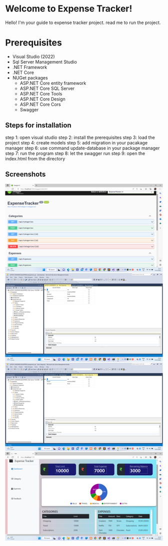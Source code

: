 ﻿# Welcome to Expense Tracker!

Hello! I'm your guide to expense tracker project. read me to run the project.


# Prerequisites

- Visual Studio (2022)
- Sql Server Management Studio 
- .NET Framework
- .NET Core 
-  NUGet packages
	- ASP.NET Core entity framework
	- ASP.NET Core SQL Server
	- ASP.NET Core Tools
	- ASP.NET Core Design
	- ASP.NET Core Cors
	- Swagger
## Steps for installation
step 1: open visual studio
step 2: install the prerequisites
step 3: load the project
step 4: create models
step 5: add migration in your pacakage manager
step 6: use command update-database in your package manager
step 7: run the program
step 8: let the swagger run
step 9: open the index.html from the directory

## Screenshots

![Alt text](Screenshorts/Screenshot1.png)
![Alt text](Screenshorts/Screenshot2.png)
![Alt text](Screenshorts/Screenshot3.png)
![Alt text](Screenshorts/Screenshot4.png)